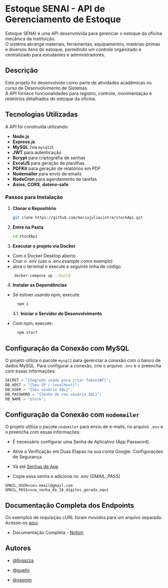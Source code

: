 # Estoque SENAI - API de Gerenciamento de Estoque

Estoque SENAI é uma API desenvolvida para gerenciar o estoque da oficina mecânica da instituição.  
O sistema abrange materiais, ferramentas, equipamentos, matérias-primas e diversos itens do estoque, permitindo um controle organizado e centralizado para estudantes e administradores.

## Descrição

Este projeto foi desenvolvido como parte de atividades acadêmicas no curso de Desenvolvimento de Sistemas.  
A API fornece funcionalidades para registro, controle, movimentação e relatórios detalhados do estoque da oficina.

## Tecnologias Utilizadas

A API foi construída utilizando:

- **Node.js**  
- **Express.js**  
- **MySQL** (via `mysql2`)  
- **JWT** para autenticação  
- **Bcrypt** para criptografia de senhas  
- **ExcelJS** para geração de planilhas  
- **PDFKit** para geração de relatórios em PDF  
- **Nodemailer** para envio de emails  
- **NodeCron** para agendamento de tarefas  
- **Axios**, **CORS**, **dotenv-safe**


### Passos para Instalação

1. **Clonar o Repositório**

   ```bash
   git clone https://github.com/mariajuliacintra/stockApi.git

   ```

2. **Entre na Pasta**

   ```bash
   cd stockApi
   ```

3. **Executar o projeto via Docker**

- Com o Docker Desktop aberto
- Criar o .env (use o .env.example como exemplo)
- abra o terminal e execute a seguinte linha de código

```bash
    docker-compose up --build
```

4. **Instalar as Dependências**

- Se estiver usando npm, execute:

  ```bash
    npm i
  ```

  4.1. **Iniciar o Servidor de Desenvolvimento**

- Com npm, execute:
  ```bash
    npm start
  ```

## Configuração da Conexão com MySQL

O projeto utiliza o pacote `mysql2` para gerenciar a conexão com o banco de dados MySQL. Para configurar a conexão, crie o arquivo `.env` e o preencha com essas informações:

```javascript
SECRET = "{Segredo usado para criar TokenJWT}";
DB_HOST = "{Seu IP / localhost}";
DB_USER = "{Seu usuário SQL}";
DB_PASSWORD = "{Senha do seu usuário SQL}";
DB_NAME = "stock";
```

## Configuração da Conexão com `nodemailer`

O projeto utiliza o pacote `nodemiler` para envio de e-mails, no arquivo `.env` e o preencha com essas informações:

- É necessário configurar uma Senha de Aplicativo (App Password).

- Ative a Verificação em Duas Etapas na sua conta Google: Configurações de Segurança

- Vá até [Senhas de App](https://myaccount.google.com/apppasswords)

- Copie essa senha e adicione no .env (GMAIL_PASS)

```
GMAIL_USER=seu.email@gmail.com
GMAIL_PASS=sua_senha_de_16_digitos_gerada_aqui
```


## Documentação Completa dos Endpoints

Os exemplos de requisição cURL foram movidos para um arquivo separado. Acesse-os [aqui](https://github.com/mariajuliacintra/stockApi/tree/main/src/documentation).

- Documentação Completa - [Notion](https://www.notion.so/endpoints-24c9ea6603bd81a19209f3446f846808)

## Autores

- [@fogazza](https://github.com/Fogazzaa)

- [@guelin](https://github.com/m1guelzin)

- [@yasmin](https://github.com/souzayasmin)
